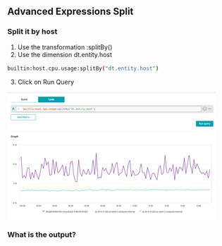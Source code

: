 ## Advanced Expressions Split

### Split it by host
1. Use the transformation :splitBy()
2. Use the dimension dt.entity.host

```bash
builtin:host.cpu.usage:splitBy("dt.entity.host")
```

3. Click on Run Query

![expressions2](../../../assets/images/expressions2.png)

### What is the output?
